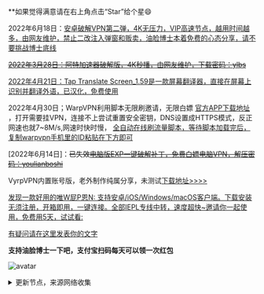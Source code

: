 **如果觉得满意请在右上角点击“Star”给个星😄

2022年6月18日：[安卓破解VPN第二弹，4K无压力，VIP高速节点，越用时间越多，由网友维护，禁止二改注入弹窗和贩卖，油脸博士本着免费的心态分享，请不要挑战博士底线](https://ylbs.lanzoup.com/im6Jt06ln01c)

~~[2022年3月28日：阿特加速器破解版，4K秒播，由网友维护，下载密码：ylbs](https://ylbs.lanzoup.com/iVd8W0278smd)~~

[2022年4月21日：Tap Translate Screen_1.59是一款屏幕翻译器，直接在屏幕上识别并翻译外语，已汉化，免费使用](https://ylbs.lanzoul.com/iAWlJ03k1wgd)

2022年4月30日；WarpVPN利用脚本无限刷邀请，无限白嫖 [官方APP下载地址](https://1.1.1.1/) ，打开需要挂VPN，连接不上尝试重置安全密钥，DNS设置成HTTPS模式，反正网速也就7~8M/s,网速时快时慢， [全自动在线刷流量脚本，等待脚本加载完后，复制warpvpn手机里的ID粘贴在下方即可](https://replit.com/@aliilapro/warp)

[2022年6月14日]：~~已失效[电脑版EXP一键破解补丁，免费白嫖电脑VPN，解压密码：youlianboshi](https://ylbs.lanzoup.com/ioD0N06epnxc)~~

VyrpVPN内置账号版，老外制作纯属分享，未测试[下载地址>>>>](https://ylbs.lanzoul.com/iG6VS05n3rba)

[发现一款好用的唯W屁P恩N: 支持安卓/iOS/Windows/macOS客户端。下载安装无须注册，开箱即用，一键连接。全部IEPL专线中转，速度超快~邀请你一起使用，免费用5天，试试看: ](https://flm11.com/s/acn66/ptijdns)

[有疑问请在这里发表你的文字](https://github.com/YoulianBoshi/lantern-vpn/discussions/103)


**支持油脸博士一下吧，支付宝扫码每天可以领一次红包**

![avatar](https://telegra.ph/file/2ff5d5da7a06f8fffc663.png)



<details><summary>更新节点，来源网络收集</summary>
<p>

#### 点击一下即可全部复制

    
